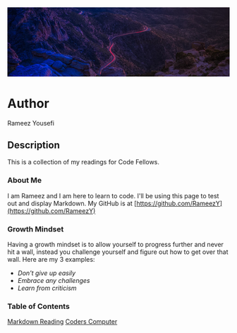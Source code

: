 ![](photo-1542396601-dca920ea2807.jpg)
--------
# Author
Rameez Yousefi

## Description
This is a collection of my readings for Code Fellows.

### About Me
I am Rameez and I am here to learn to code.  I'll be using this page to test out and display Markdown.
My GitHub is at [https://github.com/RameezY](https://github.com/RameezY)

### Growth Mindset
Having a growth mindset is to allow yourself to progress further and never hit a wall, instead you challenge yourself and figure out how to get over that wall. Here are my 3 examples:
* *Don't give up easily*
* *Embrace any challenges*
* *Learn from criticism*

### Table of Contents
[Markdown Reading](markdown.md)
[Coders Computer](coders_computer.md)
